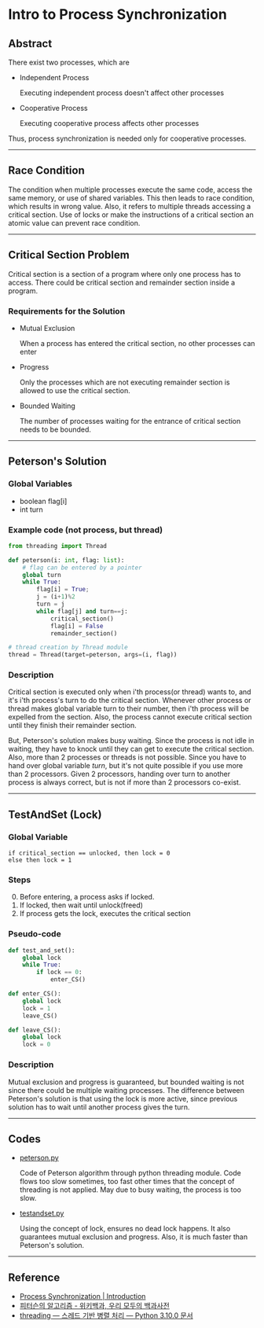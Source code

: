 # Intro to Process Synchronization

## Abstract

There exist two processes, which are

- Independent Process

  Executing independent process doesn't affect other processes

- Cooperative Process

  Executing cooperative process affects other processes

Thus, process synchronization is needed only for cooperative processes. 

---

## Race Condition

The condition when multiple processes execute the same code, access the same memory, or use of shared variables. This then leads to race condition, which results in wrong value. Also, it refers to multiple threads accessing a critical section. Use of locks or make the instructions of a critical section an atomic value can prevent race condition. 

---

## Critical Section Problem

Critical section is a section of a program where only one process has to access. There could be critical section and remainder section inside a program. 

### Requirements for the Solution

- Mutual Exclusion

  When a process has entered the critical section, no other processes can enter

- Progress

  Only the processes which are not executing remainder section is allowed to use the critical section. 

- Bounded Waiting

  The number of processes waiting for the entrance of critical section needs to be bounded. 

---

## Peterson's Solution

### Global Variables

- boolean flag[i]
- int turn

### Example code (not process, but thread)

```python
from threading import Thread

def peterson(i: int, flag: list):
    # flag can be entered by a pointer
    global turn
    while True:
        flag[i] = True;
        j = (i+1)%2
        turn = j
        while flag[j] and turn==j:
            critical_section()
            flag[i] = False
            remainder_section()

# thread creation by Thread module
thread = Thread(target=peterson, args=(i, flag))
```

### Description

Critical section is executed only when i'th process(or thread) wants to, and it's i'th process's turn to do the critical section. Whenever other process or thread makes global variable turn to their number, then i'th process will be expelled from the section. Also, the process cannot execute critical section until they finish their remainder section. 

But, Peterson's solution makes busy waiting. Since the process is not idle in waiting, they have to knock until they can get to execute the critical section. Also, more than 2 processes or threads is not possible. Since you have to hand over global variable *turn*, but it's not quite possible if you use more than 2 processors. Given 2 processors, handing over turn to another process is always correct, but is not if more than 2 processors co-exist. 

---

## TestAndSet (Lock)

### Global Variable

```pseudocode
if critical_section == unlocked, then lock = 0
else then lock = 1
```

### Steps

0. Before entering, a process asks if locked.
1. If locked, then wait until unlock(freed)
2. If process gets the lock, executes the critical section

### Pseudo-code

```python
def test_and_set():
    global lock
    while True:
        if lock == 0:
            enter_CS()

def enter_CS():
    global lock
    lock = 1
    leave_CS()

def leave_CS():
    global lock
    lock = 0
```

### Description

Mutual exclusion and progress is guaranteed, but bounded waiting is not since there could be multiple waiting processes. The difference between Peterson's solution is that using the lock is more active, since previous solution has to wait until another process gives the turn. 

---

## Codes

- [peterson.py](./codes/peterson.py)

  Code of Peterson algorithm through python threading module. Code flows too slow sometimes, too fast other times that the concept of threading is not applied. May due to busy waiting, the process is too slow. 

- [testandset.py](./codes/test_and_set.py)

  Using the concept of lock, ensures no dead lock happens. It also guarantees mutual exclusion and progress. Also, it is much faster than Peterson's solution. 

---

## Reference

- [Process Synchronization | Introduction](https://www.geeksforgeeks.org/process-synchronization-set-1/)
- [피터슨의 알고리즘 - 위키백과, 우리 모두의 백과사전](https://ko.wikipedia.org/wiki/피터슨의_알고리즘)
- [threading — 스레드 기반 병렬 처리 — Python 3.10.0 문서](https://docs.python.org/ko/3/library/threading.html)

